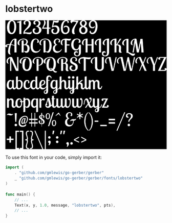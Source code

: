 # lobstertwo

![lobstertwo](lobstertwo.png)

To use this font in your code, simply import it:

```go
import (
	. "github.com/gmlewis/go-gerber/gerber"
	_ "github.com/gmlewis/go-gerber/gerber/fonts/lobstertwo"
)

func main() {
	// ...
	Text(x, y, 1.0, message, "lobstertwo", pts),
	// ...
}
```
